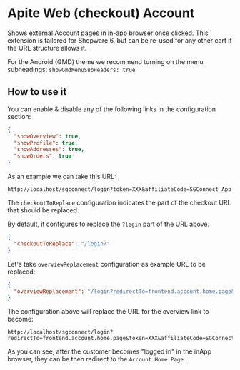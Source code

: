 # Apite Web (checkout) Account

Shows external Account pages in in-app browser once clicked. This extension is tailored for Shopware 6,
but can be re-used for any other cart if the URL structure allows it.

For the Android (GMD) theme we recommend turning on the menu subheadings: `showGmdMenuSubHeaders: true`

## How to use it
You can enable & disable any of the following links in the configuration section:
```json
{
  "showOverview": true,
  "showProfile": true,
  "showAddresses": true,
  "showOrders": true
}
```

As an example we can take this URL:
```text
http://localhost/sgconnect/login?token=XXX&affiliateCode=SGConnect_App
```

The `checkoutToReplace` configuration indicates the part of the checkout URL that should be replaced.

By default, it configures to replace the `?login` part of the URL above.
```json
{
  "checkoutToReplace": "/login?"
}
```

Let's take `overviewReplacement` configuration as example URL to be replaced:
```json
{
  "overviewReplacement": "/login?redirectTo=frontend.account.home.page&"
}
```
The configuration above will replace the URL for the overview link to become:
```text
http://localhost/sgconnect/login?redirectTo=frontend.account.home.page&token=XXX&affiliateCode=SGConnect_App
```

As you can see, after the customer becomes "logged in" in the inApp browser, they can be then redirect to the
`Account Home Page`.
